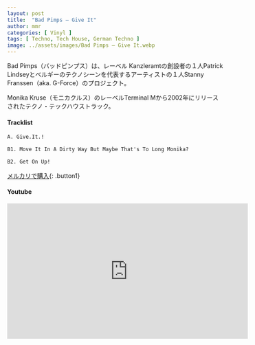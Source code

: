 ```yaml
---
layout: post
title:  "Bad Pimps – Give It"
author: mmr
categories: [ Vinyl ]
tags: [ Techno, Tech House, German Techno ]
image: ../assets/images/Bad Pimps – Give It.webp
---
```


Bad Pimps（バッドピンプス）は、レーベル Kanzleramtの創設者の１人Patrick Lindseyとベルギーのテクノシーンを代表するアーティストの１人Stanny Franssen（aka. G-Force）のプロジェクト。

Monika Kruse（モニカクルス）のレーベルTerminal Mから2002年にリリースされたテクノ・テックハウストラック。

#### Tracklist
```md
A. Give.It.!

B1. Move It In A Dirty Way But Maybe That's To Long Monika?

B2. Get On Up!
```

[メルカリで購入](https://jp.mercari.com/item/m71741554299?afid=6142608987){: .button1}

#### Youtube
<iframe width="560" height="315" src="https://www.youtube.com/embed/XiU2zYe4kYQ?si=6pcS7Tn_ZFjecY7H" title="YouTube video player" frameborder="0" allow="accelerometer; autoplay; clipboard-write; encrypted-media; gyroscope; picture-in-picture; web-share" referrerpolicy="strict-origin-when-cross-origin" allowfullscreen></iframe>